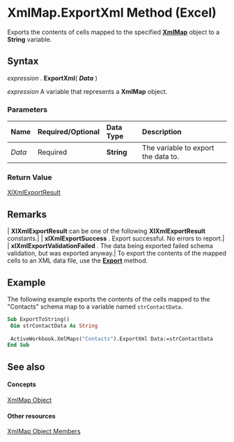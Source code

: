 
# XmlMap.ExportXml Method (Excel)

Exports the contents of cells mapped to the specified  **[XmlMap](39b0823f-0068-d8df-e4e1-ca62b55d58f5.md)** object to a **String** variable.


## Syntax

 _expression_ . **ExportXml**( **_Data_** )

 _expression_ A variable that represents a **XmlMap** object.


### Parameters



|**Name**|**Required/Optional**|**Data Type**|**Description**|
|:-----|:-----|:-----|:-----|
| _Data_|Required| **String**|The variable to export the data to.|

### Return Value

[XlXmlExportResult](0795a88c-41d0-8566-f644-2a886e451451.md)


## Remarks



| **XlXmlExportResult** can be one of the following **XlXmlExportResult** constants.|
| **xlXmlExportSuccess** . Export successful. No errors to report.|
| **xlXmlExportValidationFailed** . The data being exported failed schema validation, but was exported anyway.|
To export the contents of the mapped cells to an XML data file, use the  **[Export](174f902f-7244-866d-b16c-6a6bcf0ae58b.md)** method.


## Example

The following example exports the contents of the cells mapped to the "Contacts" schema map to a variable named  `strContactData`.


```vb
Sub ExportToString() 
 Dim strContactData As String 
 
 ActiveWorkbook.XmlMaps("Contacts").ExportXml Data:=strContactData 
End Sub
```


## See also


#### Concepts


[XmlMap Object](39b0823f-0068-d8df-e4e1-ca62b55d58f5.md)
#### Other resources


[XmlMap Object Members](b6654149-ac1b-d570-0722-b49bf58f2a53.md)
